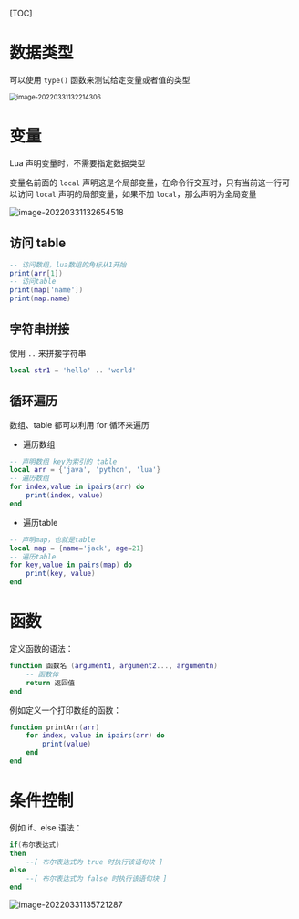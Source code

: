 [TOC]



# 数据类型

可以使用 `type()` 函数来测试给定变量或者值的类型

<img src="C:\Users\PC\AppData\Roaming\Typora\typora-user-images\image-20220331132214306.png" alt="image-20220331132214306" style="zoom:80%;" />

# 变量

Lua 声明变量时，不需要指定数据类型

变量名前面的 `local` 声明这是个局部变量，在命令行交互时，只有当前这一行可以访问 `local` 声明的局部变量，如果不加 `local`，那么声明为全局变量

![image-20220331132654518](C:\Users\PC\AppData\Roaming\Typora\typora-user-images\image-20220331132654518.png)



## 访问 table

```lua
-- 访问数组，lua数组的角标从1开始
print(arr[1])
-- 访问table
print(map['name'])
print(map.name)
```



## 字符串拼接

使用 `..` 来拼接字符串

```lua
local str1 = 'hello' .. 'world'
```



## 循环遍历

数组、table 都可以利用 for 循环来遍历

+   遍历数组

```lua
-- 声明数组 key为索引的 table
local arr = {'java', 'python', 'lua'}
-- 遍历数组
for index,value in ipairs(arr) do
	print(index, value)
end
```

+   遍历table

```lua
-- 声明map，也就是table
local map = {name='jack', age=21}
-- 遍历table
for key,value in pairs(map) do
	print(key, value)
end
```



# 函数

定义函数的语法：

```lua
function 函数名 (argument1, argument2..., argumentn)
	-- 函数体
	return 返回值
end
```

例如定义一个打印数组的函数：

```lua
function printArr(arr)
	for index, value in ipairs(arr) do
		print(value)
	end
end
```



# 条件控制

例如 if、else 语法：

```lua
if(布尔表达式)
then
	--[ 布尔表达式为 true 时执行该语句块 ]
else
	--[ 布尔表达式为 false 时执行该语句块 ]
end
```

![image-20220331135721287](C:\Users\PC\AppData\Roaming\Typora\typora-user-images\image-20220331135721287.png)